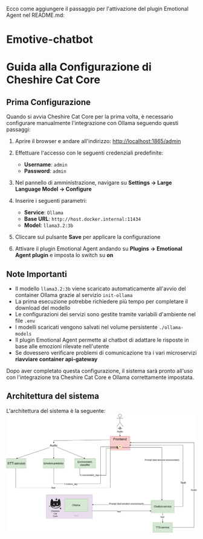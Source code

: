 Ecco come aggiungere il passaggio per l'attivazione del plugin Emotional Agent nel README.md:

# Emotive-chatbot

# Guida alla Configurazione di Cheshire Cat Core

## Prima Configurazione

Quando si avvia Cheshire Cat Core per la prima volta, è necessario configurare manualmente l'integrazione con Ollama seguendo questi passaggi:

1. Aprire il browser e andare all'indirizzo: [http://localhost:1865/admin](http://localhost:1865/admin)

2. Effettuare l'accesso con le seguenti credenziali predefinite:
   - **Username**: `admin`
   - **Password**: `admin`

3. Nel pannello di amministrazione, navigare su **Settings → Large Language Model → Configure**

4. Inserire i seguenti parametri:
   - **Service**: `Ollama`
   - **Base URL**: `http://host.docker.internal:11434`
   - **Model**: `llama3.2:3b`

5. Cliccare sul pulsante **Save** per applicare la configurazione

6. Attivare il plugin Emotional Agent andando su **Plugins → Emotional Agent plugin** e imposta lo switch su **on**

## Note Importanti

- Il modello `llama3.2:3b` viene scaricato automaticamente all'avvio del container Ollama grazie al servizio `init-ollama`
- La prima esecuzione potrebbe richiedere più tempo per completare il download del modello
- Le configurazioni dei servizi sono gestite tramite variabili d'ambiente nel file `.env`
- I modelli scaricati vengono salvati nel volume persistente `./ollama-models`
- Il plugin Emotional Agent permette al chatbot di adattare le risposte in base alle emozioni rilevate nell'utente
- Se dovessero verificare problemi di comunicazione tra i vari microservizi **riavviare container api-gateway**

Dopo aver completato questa configurazione, il sistema sarà pronto all'uso con l'integrazione tra Cheshire Cat Core e Ollama correttamente impostata.

## Architettura del sistema
L'architettura del sistema è la seguente:
![Architettura.png](Architettura.png)
